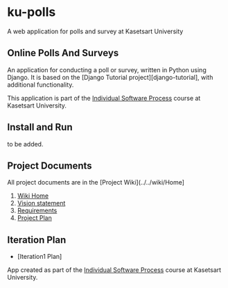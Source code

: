 # ku-polls

A web application for polls and survey at Kasetsart University

## Online Polls And Surveys
An application for conducting a poll or survey, written in Python using Django. It is based on the [Django Tutorial project][django-tutorial],
with additional functionality.

This application is part of the [Individual Software Process](https://cpske.github.io/ISP) course at Kasetsart University.
## Install and Run

to be added.


## Project Documents

All project documents are in the [Project Wiki](../../wiki/Home]

1. [Wiki Home](../../wiki/Home)  
2. [Vision statement](../../wiki/Vision-Statement)
3. [Requirements](../../wiki/Requirements)
4. [Project Plan](../../wiki/Development%20Plan)

## Iteration Plan

* [Iteration1 Plan]



App created as part of the [Individual Software Process](
https://cpske.github.io/ISP) course at Kasetsart University.



